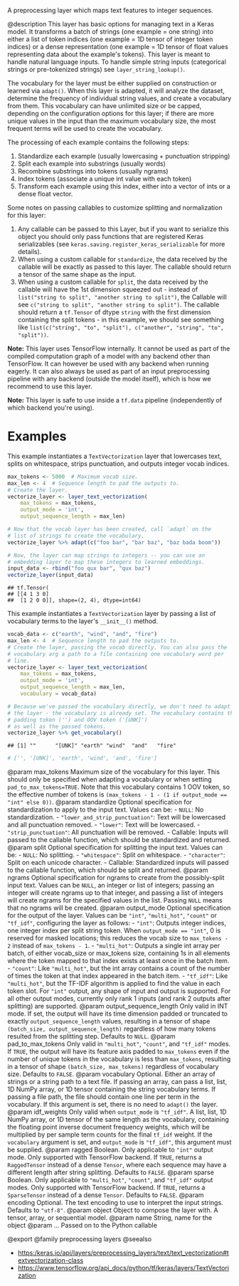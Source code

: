 A preprocessing layer which maps text features to integer sequences.

@description
This layer has basic options for managing text in a Keras model. It
transforms a batch of strings (one example = one string) into either a list
of token indices (one example = 1D tensor of integer token indices) or a
dense representation (one example = 1D tensor of float values representing
data about the example's tokens). This layer is meant to handle natural
language inputs. To handle simple string inputs (categorical strings or
pre-tokenized strings) see `layer_string_lookup()`.

The vocabulary for the layer must be either supplied on construction or
learned via `adapt()`. When this layer is adapted, it will analyze the
dataset, determine the frequency of individual string values, and create a
vocabulary from them. This vocabulary can have unlimited size or be capped,
depending on the configuration options for this layer; if there are more
unique values in the input than the maximum vocabulary size, the most
frequent terms will be used to create the vocabulary.

The processing of each example contains the following steps:

1. Standardize each example (usually lowercasing + punctuation stripping)
2. Split each example into substrings (usually words)
3. Recombine substrings into tokens (usually ngrams)
4. Index tokens (associate a unique int value with each token)
5. Transform each example using this index, either into a vector of ints or
   a dense float vector.

Some notes on passing callables to customize splitting and normalization for
this layer:

1. Any callable can be passed to this Layer, but if you want to serialize
   this object you should only pass functions that are registered Keras
   serializables (see `keras.saving.register_keras_serializable`
   for more details).
2. When using a custom callable for `standardize`, the data received
   by the callable will be exactly as passed to this layer. The callable
   should return a tensor of the same shape as the input.
3. When using a custom callable for `split`, the data received by the
   callable will have the 1st dimension squeezed out - instead of
   `list("string to split", "another string to split")`, the Callable will
   see `c("string to split", "another string to split")`.
   The callable should return a `tf.Tensor` of dtype `string`
   with the first dimension containing the split tokens -
   in this example, we should see something like `list(c("string", "to",
   "split"), c("another", "string", "to", "split"))`.

**Note:** This layer uses TensorFlow internally. It cannot
be used as part of the compiled computation graph of a model with
any backend other than TensorFlow.
It can however be used with any backend when running eagerly.
It can also always be used as part of an input preprocessing pipeline
with any backend (outside the model itself), which is how we recommend
to use this layer.

**Note:** This layer is safe to use inside a `tf.data` pipeline
(independently of which backend you're using).

# Examples
This example instantiates a `TextVectorization` layer that lowercases text,
splits on whitespace, strips punctuation, and outputs integer vocab indices.


```r
max_tokens <- 5000  # Maximum vocab size.
max_len <- 4  # Sequence length to pad the outputs to.
# Create the layer.
vectorize_layer <- layer_text_vectorization(
    max_tokens = max_tokens,
    output_mode = 'int',
    output_sequence_length = max_len)
```


```r
# Now that the vocab layer has been created, call `adapt` on the
# list of strings to create the vocabulary.
vectorize_layer %>% adapt(c("foo bar", "bar baz", "baz bada boom"))
```


```r
# Now, the layer can map strings to integers -- you can use an
# embedding layer to map these integers to learned embeddings.
input_data <- rbind("foo qux bar", "qux baz")
vectorize_layer(input_data)
```

```
## tf.Tensor(
## [[4 1 3 0]
##  [1 2 0 0]], shape=(2, 4), dtype=int64)
```

This example instantiates a `TextVectorization` layer by passing a list
of vocabulary terms to the layer's `__init__()` method.


```r
vocab_data <- c("earth", "wind", "and", "fire")
max_len <- 4  # Sequence length to pad the outputs to.
# Create the layer, passing the vocab directly. You can also pass the
# vocabulary arg a path to a file containing one vocabulary word per
# line.
vectorize_layer <- layer_text_vectorization(
    max_tokens = max_tokens,
    output_mode = 'int',
    output_sequence_length = max_len,
    vocabulary = vocab_data)
```


```r
# Because we've passed the vocabulary directly, we don't need to adapt
# the layer - the vocabulary is already set. The vocabulary contains the
# padding token ('') and OOV token ('[UNK]')
# as well as the passed tokens.
vectorize_layer %>% get_vocabulary()
```

```
## [1] ""      "[UNK]" "earth" "wind"  "and"   "fire"
```

```r
# ['', '[UNK]', 'earth', 'wind', 'and', 'fire']
```

@param max_tokens Maximum size of the vocabulary for this layer. This should
    only be specified when adapting a vocabulary or when setting
    `pad_to_max_tokens=TRUE`. Note that this vocabulary
    contains 1 OOV token, so the effective number of tokens is
    `(max_tokens - 1 - (1 if output_mode == "int" else 0))`.
@param standardize Optional specification for standardization to apply to the
    input text. Values can be:
    - `NULL`: No standardization.
    - `"lower_and_strip_punctuation"`: Text will be lowercased and all
        punctuation removed.
    - `"lower"`: Text will be lowercased.
    - `"strip_punctuation"`: All punctuation will be removed.
    - Callable: Inputs will passed to the callable function,
        which should be standardized and returned.
@param split Optional specification for splitting the input text.
    Values can be:
    - `NULL`: No splitting.
    - `"whitespace"`: Split on whitespace.
    - `"character"`: Split on each unicode character.
    - Callable: Standardized inputs will passed to the callable
        function, which should be split and returned.
@param ngrams Optional specification for ngrams to create from the
    possibly-split input text. Values can be `NULL`, an integer
    or list of integers; passing an integer will create ngrams
    up to that integer, and passing a list of integers will
    create ngrams for the specified values in the list.
    Passing `NULL` means that no ngrams will be created.
@param output_mode Optional specification for the output of the layer.
    Values can be `"int"`, `"multi_hot"`, `"count"` or `"tf_idf"`,
    configuring the layer as follows:
    - `"int"`: Outputs integer indices, one integer index per split
        string token. When `output_mode == "int"`,
        0 is reserved for masked locations;
        this reduces the vocab size to `max_tokens - 2`
        instead of `max_tokens - 1`.
    - `"multi_hot"`: Outputs a single int array per batch, of either
        vocab_size or max_tokens size, containing 1s in all elements
        where the token mapped to that index exists at least
        once in the batch item.
    - `"count"`: Like `"multi_hot"`, but the int array contains
        a count of the number of times the token at that index
        appeared in the batch item.
    - `"tf_idf"`: Like `"multi_hot"`, but the TF-IDF algorithm
        is applied to find the value in each token slot.
    For `"int"` output, any shape of input and output is supported.
    For all other output modes, currently only rank 1 inputs
    (and rank 2 outputs after splitting) are supported.
@param output_sequence_length Only valid in INT mode. If set, the output will
    have its time dimension padded or truncated to exactly
    `output_sequence_length` values, resulting in a tensor of shape
    `(batch_size, output_sequence_length)` regardless of how many tokens
    resulted from the splitting step. Defaults to `NULL`.
@param pad_to_max_tokens Only valid in  `"multi_hot"`, `"count"`,
    and `"tf_idf"` modes. If `TRUE`, the output will have
    its feature axis padded to `max_tokens` even if the number
    of unique tokens in the vocabulary is less than `max_tokens`,
    resulting in a tensor of shape `(batch_size, max_tokens)`
    regardless of vocabulary size. Defaults to `FALSE`.
@param vocabulary Optional. Either an array of strings or a string path to a
    text file. If passing an array, can pass a list, list,
    1D NumPy array, or 1D tensor containing the string vocabulary terms.
    If passing a file path, the file should contain one line per term
    in the vocabulary. If this argument is set,
    there is no need to `adapt()` the layer.
@param idf_weights Only valid when `output_mode` is `"tf_idf"`. A list, list,
    1D NumPy array, or 1D tensor of the same length as the vocabulary,
    containing the floating point inverse document frequency weights,
    which will be multiplied by per sample term counts for
    the final `tf_idf` weight. If the `vocabulary` argument is set,
    and `output_mode` is `"tf_idf"`, this argument must be supplied.
@param ragged Boolean. Only applicable to `"int"` output mode.
    Only supported with TensorFlow backend.
    If `TRUE`, returns a `RaggedTensor` instead of a dense `Tensor`,
    where each sequence may have a different length
    after string splitting. Defaults to `FALSE`.
@param sparse Boolean. Only applicable to `"multi_hot"`, `"count"`, and
    `"tf_idf"` output modes. Only supported with TensorFlow
    backend. If `TRUE`, returns a `SparseTensor`
    instead of a dense `Tensor`. Defaults to `FALSE`.
@param encoding Optional. The text encoding to use to interpret the input
    strings. Defaults to `"utf-8"`.
@param object Object to compose the layer with. A tensor, array, or sequential model.
@param name String, name for the object
@param ... Passed on to the Python callable

@export
@family preprocessing layers
@seealso
+ <https:/keras.io/api/layers/preprocessing_layers/text/text_vectorization#textvectorization-class>
+ <https://www.tensorflow.org/api_docs/python/tf/keras/layers/TextVectorization>

